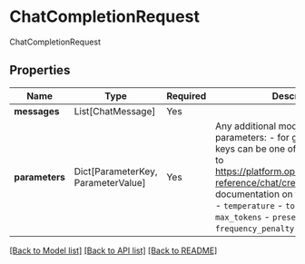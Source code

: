 # ChatCompletionRequest

ChatCompletionRequest

## Properties
| Name | Type | Required | Description |
| ------------ | ------------- | ------------- | ------------- |
**messages** | List[ChatMessage] | Yes |  |
**parameters** | Dict[ParameterKey, ParameterValue] | Yes | Any additional model-specific parameters: - for global models, the keys can be one of the following     (refer to https://platform.openai.com/docs/api-reference/chat/create for documentation on these parameters):   - `temperature`   - `top_p`   - `n`   - `stop`   - `max_tokens`   - `presence_penalty`   - `frequency_penalty`   - `logit_bias`  |


[[Back to Model list]](../../README.md#models-v2-link) [[Back to API list]](../../README.md#documentation-for-api-endpoints) [[Back to README]](../../README.md)
